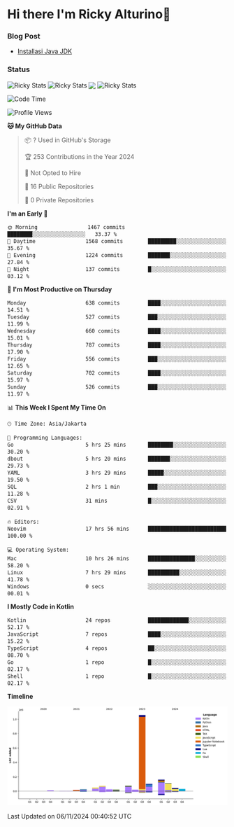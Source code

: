 # Hi there I'm Ricky Alturino👋

### Blog Post

<!-- BLOG-POST-LIST:START -->

- [Installasi Java JDK](https://onirutla.medium.com/installasi-java-jdk-ec701beeb5cb?source=rss-d9d81c918cc9------2)
<!-- BLOG-POST-LIST:END -->

### Status

<img align="center" alt="Ricky Stats" src="https://github-readme-stats.vercel.app/api?username=Alturino&theme=dark&show_icons=true&hide_border=false" />
<img align="center" alt="Ricky Stats" src="https://github-readme-stats.vercel.app/api/top-langs/?username=Alturino&theme=dark&show_icons=true&layout=compact"/>
<img align="center" width="640px" src="https://github-readme-stats.vercel.app/api/wakatime?username=Alturino&layout=compact&hide_border=true&theme=dark">
<img align="center" alt="Ricky Stats" src="https://leetcard.jacoblin.cool/onirutla?border=0&radius=20&ext=activity"/>

<!--START_SECTION:waka-->
![Code Time](http://img.shields.io/badge/Code%20Time-704%20hrs%2029%20mins-blue)

![Profile Views](http://img.shields.io/badge/Profile%20Views-0-blue)

**🐱 My GitHub Data** 

> 📦 ? Used in GitHub's Storage 
 > 
> 🏆 253 Contributions in the Year 2024
 > 
> 🚫 Not Opted to Hire
 > 
> 📜 16 Public Repositories 
 > 
> 🔑 0 Private Repositories 
 > 
**I'm an Early 🐤** 

```text
🌞 Morning                1467 commits        ████████░░░░░░░░░░░░░░░░░   33.37 % 
🌆 Daytime                1568 commits        █████████░░░░░░░░░░░░░░░░   35.67 % 
🌃 Evening                1224 commits        ███████░░░░░░░░░░░░░░░░░░   27.84 % 
🌙 Night                  137 commits         █░░░░░░░░░░░░░░░░░░░░░░░░   03.12 % 
```
📅 **I'm Most Productive on Thursday** 

```text
Monday                   638 commits         ████░░░░░░░░░░░░░░░░░░░░░   14.51 % 
Tuesday                  527 commits         ███░░░░░░░░░░░░░░░░░░░░░░   11.99 % 
Wednesday                660 commits         ████░░░░░░░░░░░░░░░░░░░░░   15.01 % 
Thursday                 787 commits         ████░░░░░░░░░░░░░░░░░░░░░   17.90 % 
Friday                   556 commits         ███░░░░░░░░░░░░░░░░░░░░░░   12.65 % 
Saturday                 702 commits         ████░░░░░░░░░░░░░░░░░░░░░   15.97 % 
Sunday                   526 commits         ███░░░░░░░░░░░░░░░░░░░░░░   11.97 % 
```


📊 **This Week I Spent My Time On** 

```text
🕑︎ Time Zone: Asia/Jakarta

💬 Programming Languages: 
Go                       5 hrs 25 mins       ████████░░░░░░░░░░░░░░░░░   30.20 % 
dbout                    5 hrs 20 mins       ███████░░░░░░░░░░░░░░░░░░   29.73 % 
YAML                     3 hrs 29 mins       █████░░░░░░░░░░░░░░░░░░░░   19.50 % 
SQL                      2 hrs 1 min         ███░░░░░░░░░░░░░░░░░░░░░░   11.28 % 
CSV                      31 mins             █░░░░░░░░░░░░░░░░░░░░░░░░   02.91 % 

🔥 Editors: 
Neovim                   17 hrs 56 mins      █████████████████████████   100.00 % 

💻 Operating System: 
Mac                      10 hrs 26 mins      ███████████████░░░░░░░░░░   58.20 % 
Linux                    7 hrs 29 mins       ██████████░░░░░░░░░░░░░░░   41.78 % 
Windows                  0 secs              ░░░░░░░░░░░░░░░░░░░░░░░░░   00.01 % 
```

**I Mostly Code in Kotlin** 

```text
Kotlin                   24 repos            █████████████░░░░░░░░░░░░   52.17 % 
JavaScript               7 repos             ████░░░░░░░░░░░░░░░░░░░░░   15.22 % 
TypeScript               4 repos             ██░░░░░░░░░░░░░░░░░░░░░░░   08.70 % 
Go                       1 repo              █░░░░░░░░░░░░░░░░░░░░░░░░   02.17 % 
Shell                    1 repo              █░░░░░░░░░░░░░░░░░░░░░░░░   02.17 % 
```



**Timeline**

![Lines of Code chart](https://raw.githubusercontent.com/Alturino/Alturino/main/assets/bar_graph.png)


 Last Updated on 06/11/2024 00:40:52 UTC
<!--END_SECTION:waka-->
